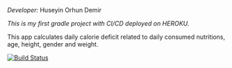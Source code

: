 _Developer:_ Huseyin Orhun Demir

_This is my first gradle project with CI/CD deployed on HEROKU._

This app calculates daily calorie deficit related to daily consumed nutritions, age, height, gender and weight.

[![Build Status](https://app.travis-ci.com/orhundemir/myFirstWebApp.svg?branch=main)](https://app.travis-ci.com/orhundemir/myFirstWebApp)